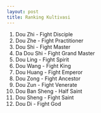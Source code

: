 ```yaml
---
layout: post
title: Ranking Kultivasi
---
```

1. Dou Zhi - Fight Disciple
2. Dou Zhe - Fight Practitioner
3. Dou Shi - Fight Master
4. Da Dou Shi - Fight Grand Master
5. Dou Ling - Fight Spirit
6. Dou Wang - Fight King
7. Dou Huang - Fight Emperor
8. Dou Zong - Fight Ancestor
9. Dou Zun - Fight Venerate
10. Dou Ban Sheng - Half Saint
11. Dou Sheng - Fight Saint
12. Dou Di - Fight God
